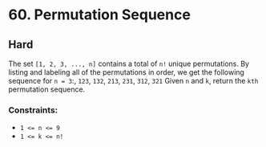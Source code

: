 # 60. Permutation Sequence

## Hard

The set `[1, 2, 3, ..., n]` contains a total of `n!` unique permutations. By listing and labeling all of the
permutations in order, we get the following sequence for `n = 3`:, `123`, `132`, `213`, `231`, `312`, `321` Given `n`
and `k`, return the `kth` permutation sequence.

### Constraints:

- `1 <= n <= 9`
- `1 <= k <= n!`
